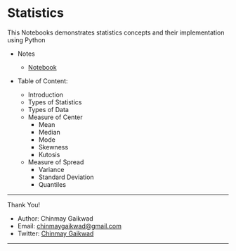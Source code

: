 # Statistics

This Notebooks demonstrates statistics concepts and their implementation using Python

- Notes
  - [Notebook](https://github.com/GaikwadChinmay/Statistics/blob/main/Statistics%20with%20Python.ipynb)

- Table of Content:
  - Introduction
  - Types of Statistics
  - Types of Data
  - Measure of Center
    - Mean
    - Median
    - Mode
    - Skewness
    - Kutosis
  - Measure of Spread
    - Variance
    - Standard Deviation
    - Quantiles
  
  
------------------------------------------
  
Thank You!

- Author: Chinmay Gaikwad
- Email: [chinmaygaikwad@gmail.com](chinmaygaikwad@gmail.com)
- Twitter: [Chinmay Gaikwad](https://twitter.com/GaikwadChinmay)

-------------------------------------------------

